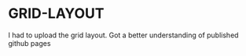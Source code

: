 # GRID-LAYOUT
I had to upload the grid layout. Got a better understanding of published github pages
